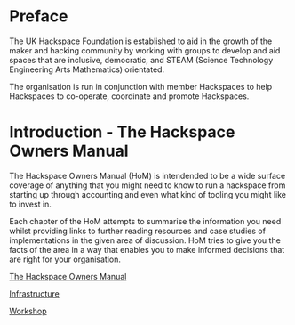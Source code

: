 # Preface

The UK Hackspace Foundation is established to aid in the growth of the
maker and hacking community by working with groups to develop and aid
spaces that are inclusive, democratic, and STEAM (Science Technology
Engineering Arts Mathematics) orientated.

The organisation is run in conjunction with member Hackspaces to help Hackspaces to
co-operate, coordinate and promote Hackspaces.

# Introduction - The Hackspace Owners Manual

The Hackspace Owners Manual (HoM) is intendended to be a wide surface
coverage of anything that you might need to know to run a hackspace from
starting up through accounting and even what kind of tooling you might
like to invest in.

Each chapter of the HoM attempts to summarise the information you need
whilst providing links to further reading resources and case studies of
implementations in the given area of discussion. HoM tries to give you the
facts of the area in a way that enables you to make informed decisions
that are right for your organisation.

[The Hackspace Owners Manual](HoM)

[Infrastructure](Infrastructure)

[Workshop](Workshop)

